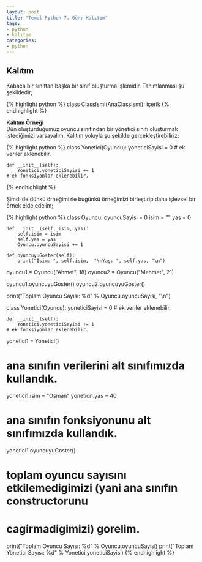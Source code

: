 ```yaml
---
layout: post
title: "Temel Python 7. Gün: Kalıtım"
tags:
- python
- kalıtım
categories:
- python
---
```


Kalıtım
-------
Kabaca bir sınıftan başka bir sınıf oluşturma işlemidir. Tanımlanması şu şekildedir;  

{% highlight python %}
class ClassIsmi(AnaClassIsmi):
    içerik
{% endhighlight %}  

**Kalıtım Örneği**  
Dün oluşturduğumuz oyuncu sınıfından bir yönetici sınıfı oluşturmak istediğimizi varsayalım. Kalıtım yoluyla şu şekilde gerçekleştirebiliriz;  

{% highlight python %}
class Yonetici(Oyuncu):
    yoneticiSayisi = 0
    # ek veriler eklenebilir.

    def __init__(self):
        Yonetici.yoneticiSayisi += 1
    # ek fonksiyonlar eklenebilir.
{% endhighlight %}

Şimdi de dünkü örneğimizle bugünkü örneğimizi birleştirip daha işlevsel bir örnek elde edelim;  

{% highlight python %}
class Oyuncu:
    oyuncuSayisi = 0
    isim = ""
    yas = 0

    def __init__(self, isim, yas):
        self.isim = isim
        self.yas = yas
        Oyuncu.oyuncuSayisi += 1

    def oyuncuyuGoster(self):
        print("İsim: ", self.isim,  "\nYaş: ", self.yas, "\n")

oyuncu1 = Oyuncu("Ahmet", 18)
oyuncu2 = Oyuncu("Mehmet", 21)

oyuncu1.oyuncuyuGoster()
oyuncu2.oyuncuyuGoster()

print("Toplam Oyuncu Sayısı: %d" % Oyuncu.oyuncuSayisi, "\n")


class Yonetici(Oyuncu):
    yoneticiSayisi = 0
    # ek veriler eklenebilir.

    def __init__(self):
        Yonetici.yoneticiSayisi += 1
    # ek fonksiyonlar eklenebilir.

yonetici1 = Yonetici()

# ana sınıfın verilerini alt sınıfımızda kullandık.
yonetici1.isim = "Osman"
yonetici1.yas = 40

# ana sınıfın fonksiyonunu alt sınıfımızda kullandık.
yonetici1.oyuncuyuGoster()

# toplam oyuncu sayısını etkilemedigimizi (yani ana sınıfın constructorunu
# cagirmadigimizi) gorelim.
print("Toplam Oyuncu Sayısı: %d" % Oyuncu.oyuncuSayisi)
print("Toplam Yönetici Sayısı: %d" % Yonetici.yoneticiSayisi)
{% endhighlight %}
